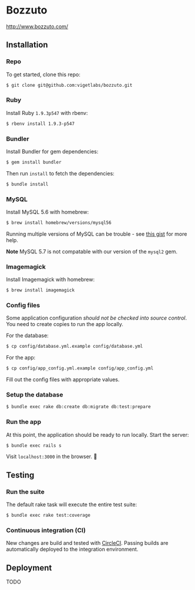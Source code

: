 # Bozzuto

http://www.bozzuto.com/

## Installation

### Repo

To get started, clone this repo:

```bash
$ git clone git@github.com:vigetlabs/bozzuto.git
```

### Ruby

Install Ruby `1.9.3p547` with rbenv:

```bash
$ rbenv install 1.9.3-p547
```

### Bundler

Install Bundler for gem dependencies:

```bash
$ gem install bundler
```

Then run `install` to fetch the dependencies:

```bash
$ bundle install
```

### MySQL

Install MySQL 5.6 with homebrew:

```bash
$ brew install homebrew/versions/mysql56
```

Running multiple versions of MySQL can be trouble - see [this gist](https://gist.github.com/Fosome/d382be55d19ff3f79921) for more help.

**Note** MySQL 5.7 is not compatable with our version of the `mysql2` gem.


### Imagemagick

Install Imagemagick with homebrew:

```bash
$ brew install imagemagick
```

### Config files

Some application configuration _should not be checked into source control_. You need to create copies to run the app locally.

For the database: 

```bash
$ cp config/database.yml.example config/database.yml
```

For the app:

```bash
$ cp config/app_config.yml.example config/app_config.yml
```

Fill out the config files with appropriate values.

### Setup the database

```bash
$ bundle exec rake db:create db:migrate db:test:prepare
```

### Run the app

At this point, the application should be ready to run locally.  Start the server:

```bash
$ bundle exec rails s
```

Visit `localhost:3000` in the browser. :rocket:

## Testing

### Run the suite

The default rake task will execute the entire test suite:

```bash
$ bundle exec rake test:coverage
```

### Continuous integration (CI)

New changes are build and tested with [CircleCI](https://circleci.com/). Passing builds are automatically deployed to the integration environment.

## Deployment

TODO
